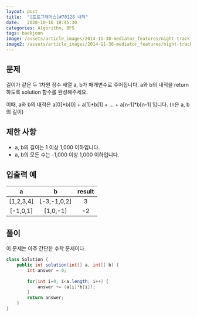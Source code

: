 ```yaml
---
layout: post
title:  "[프로그래머스]#70128 내적"
date:   2020-10-16 18:45:30
categories: Algorithm, BFS
tags: baekjoon
image: /assets/article_images/2014-11-30-mediator_features/night-track.JPG
image2: /assets/article_images/2014-11-30-mediator_features/night-track-mobile.JPG
---
```


문제
--------------------

길이가 같은 두 1차원 정수 배열 a, b가 매개변수로 주어집니다. a와 b의 내적을 return 하도록 solution 함수를 완성해주세요.

이때, a와 b의 내적은 a[0]*b[0] + a[1]*b[1] + ... + a[n-1]*b[n-1] 입니다. (n은 a, b의 길이)

제한 사항
----------

- a, b의 길이는 1 이상 1,000 이하입니다.
- a, b의 모든 수는 -1,000 이상 1,000 이하입니다.

입출력 예
---------------------------

|a|b|result|
|:---:|:---:|:---:|
|[1,2,3,4]|[-3,-1,0,2]|3|
|[-1,0,1]|[1,0,-1]|-2|

풀이
--------------------------

이 문제는 아주 간단한 수학 문제이다.

```java
class Solution {
    public int solution(int[] a, int[] b) {
        int answer = 0;
        
        for(int i=0; i<a.length; i++) {
            answer += (a[i]*b[i]);
        }
        return answer;
    }
}
```
